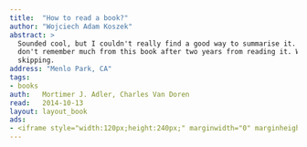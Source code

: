 ```yaml
---
title:	"How to read a book?"
author: "Wojciech Adam Koszek"
abstract: >
  Sounded cool, but I couldn't really find a good way to summarise it. I
  don't remember much from this book after two years from reading it. Worth
  skipping.
address: "Menlo Park, CA"
tags:
- books
auth:	Mortimer J. Adler, Charles Van Doren
read:	2014-10-13
layout: layout_book
ads:
- <iframe style="width:120px;height:240px;" marginwidth="0" marginheight="0" scrolling="no" frameborder="0" src="//ws-na.amazon-adsystem.com/widgets/q?ServiceVersion=20070822&OneJS=1&Operation=GetAdHtml&MarketPlace=US&source=ss&ref=ss_til&ad_type=product_link&tracking_id=wkoszek-20&marketplace=amazon&region=US&placement=0671212095&asins=0671212095&linkId=D4TTPRGSNFS6Y43M&show_border=false&link_opens_in_new_window=true&price_color=333333&title_color=C00000&bg_color=FFFFFF"></iframe>
---
```

